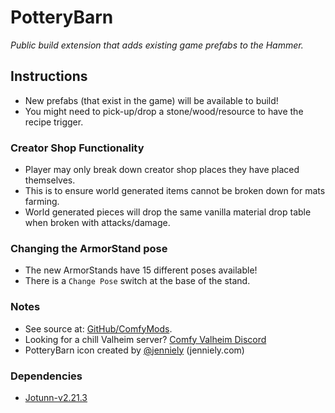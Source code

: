 # PotteryBarn

*Public build extension that adds existing game prefabs to the Hammer.*

## Instructions

  * New prefabs (that exist in the game) will be available to build!
  * You might need to pick-up/drop a stone/wood/resource to have the recipe trigger.

### Creator Shop Functionality

  * Player may only break down creator shop places they have placed themselves.
  * This is to ensure world generated items cannot be broken down for mats farming.
  * World generated pieces will drop the same vanilla material drop table when broken with attacks/damage.

### Changing the ArmorStand pose

  * The new ArmorStands have 15 different poses available!
  * There is a `Change Pose` switch at the base of the stand.

### Notes

  * See source at: [GitHub/ComfyMods](https://github.com/redseiko/ComfyMods/tree/main/PotteryBarn).
  * Looking for a chill Valheim server? [Comfy Valheim Discord](https://discord.gg/ameHJz5PFk)
  * PotteryBarn icon created by [@jenniely](https://twitter.com/jenniely) (jenniely.com)

### Dependencies

  * [Jotunn-v2.21.3](https://valheim.thunderstore.io/package/ValheimModding/Jotunn/)
